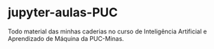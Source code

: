 # jupyter-aulas-PUC

Todo material das minhas caderias no curso de Inteligência Artificial e Aprendizado de Máquina da PUC-Minas.
